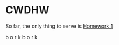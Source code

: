 # CWDHW

So far, the only thing to serve is [Homework 1](https://RW-Squared.github.io/CWDHW/Homework-1.html)

b o r k b o r k
